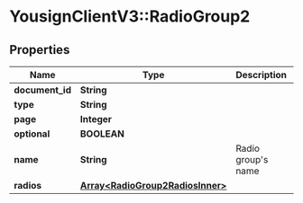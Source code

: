 # YousignClientV3::RadioGroup2

## Properties
Name | Type | Description | Notes
------------ | ------------- | ------------- | -------------
**document_id** | **String** |  | 
**type** | **String** |  | 
**page** | **Integer** |  | 
**optional** | **BOOLEAN** |  | 
**name** | **String** | Radio group&#x27;s name | [optional] 
**radios** | [**Array&lt;RadioGroup2RadiosInner&gt;**](RadioGroup2RadiosInner.md) |  | 

